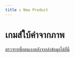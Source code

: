 ```yaml
---
title : New Product
---
```


# เกมส์ใบ้คำจากภาพ

<minigame></minigame>

[ตรวจรายชื่อตนเองหลังจากส่งข้อมูลได้ที่นี่](/check/minigame.md)